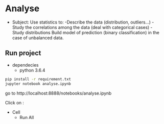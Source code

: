 # Analyse

- Subject: 
Use statistics to: 
	-Describe the data (distribution, outliers...)
	-Study the correlations among the data (deal with categorical cases)
	-Study distributions
Build model of prediction (binary classification) in the case of unbalanced data.

## Run project

- dependecies
  - python 3.6.4

```bash
pip install -r requirement.txt
jupyter notebook analyse.ipynb
```

go to http://localhost:8888/notebooks/analyse.ipynb

Click on :
- Cell
  - Run All
